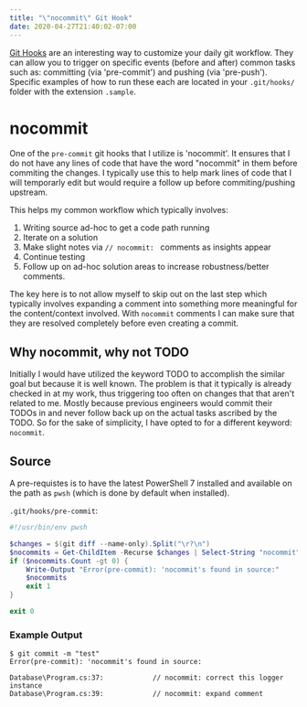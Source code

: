 ```yaml
---
title: "\"nocommit\" Git Hook"
date: 2020-04-27T21:40:02-07:00
---
```


[Git Hooks](https://git-scm.com/book/en/v2/Customizing-Git-Git-Hooks) are an interesting way to customize your daily git workflow. They can allow you to trigger on specific events (before and after) common tasks such as: committing (via 'pre-commit') and pushing (via 'pre-push'). Specific examples of how to run these each are located in your `.git/hooks/` folder with the extension `.sample`.

# nocommit

One of the `pre-commit` git hooks that I utilize is 'nocommit'. It ensures that I do not have any lines of code that have the word "nocommit" in them before commiting the changes. I typically use this to help mark lines of code that I will temporarly edit but would require a follow up before commiting/pushing upstream.

This helps my common workflow which typically involves:
1. Writing source ad-hoc to get a code path running
2. Iterate on a solution
3. Make slight notes via `// nocommit: ` comments as insights appear
4. Continue testing
5. Follow up on ad-hoc solution areas to increase robustness/better comments.

The key here is to not allow myself to skip out on the last step which typically involves expanding a comment into something more meaningful for the content/context involved. With `nocommit` comments I can make sure that they are resolved completely before even creating a commit.

## Why nocommit, why not TODO

Initially I would have utilized the keyword TODO to accomplish the similar goal but because it is well known. The problem is that it typically is already checked in at my work, thus triggering too often on changes that that aren't related to me. Mostly because previous engineers would commit their TODOs in and never follow back up on the actual tasks ascribed by the TODO. So for the sake of simplicity, I have opted to for a different keyword: `nocommit`.

## Source

A pre-requistes is to have the latest PowerShell 7 installed and available on the path as `pwsh` (which is done by default when installed).

`.git/hooks/pre-commit`:

```powershell
#!/usr/bin/env pwsh

$changes = $(git diff --name-only).Split("\r?\n")
$nocommits = Get-ChildItem -Recurse $changes | Select-String "nocommit";
if ($nocommits.Count -gt 0) {
    Write-Output "Error(pre-commit): 'nocommit's found in source:"
    $nocommits
    exit 1
}

exit 0
```

### Example Output

```
$ git commit -m "test"
Error(pre-commit): 'nocommit's found in source:

Database\Program.cs:37:            // nocommit: correct this logger instance
Database\Program.cs:39:            // nocommit: expand comment
```